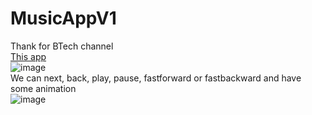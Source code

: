 # MusicAppV1
Thank for BTech channel
<br>
<a href ="https://drive.google.com/file/d/15utczgFXLy7sFZgGIIdq6E9nP6eKL9MB/view?usp=sharing"> This app</a>
<br>
![image](https://user-images.githubusercontent.com/73264521/179883189-b6b327a1-dbb2-4f73-99fb-ccff6a85aaa5.png)
<br>
We can next, back, play, pause, fastforward or fastbackward and have some animation
<br>
![image](https://user-images.githubusercontent.com/73264521/179883272-efba3300-3a32-4df3-a06b-e0699f908fea.png)

